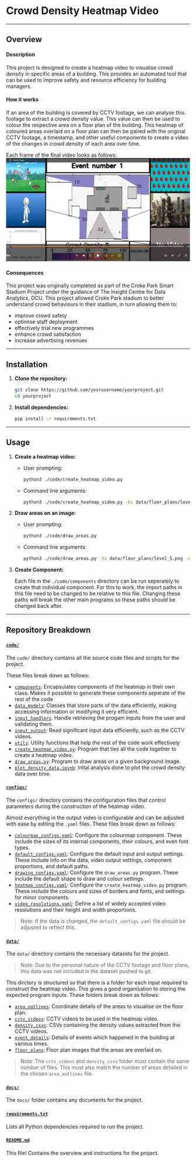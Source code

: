 # Crowd Density Heatmap Video

---
## Overview

#### Description

This project is designed to create a heatmap video to visualise crowd density in specific areas of a building.
This provides an automated tool that can be used to improve safety and resource efficiency for building managers.

#### How it works

If an area of the building is covered by CCTV footage, we can analyse this footage to extract a crowd density value.
This value can then be used to colour the respective area on a floor plan of the building. 
This heatmap of coloured areas overlaid on a floor plan can then be paired with the original CCTV footage, a timestamp, and other useful components to create a video of the changes in crowd density of each area over time.

Each frame of the final video looks as follows:
![output_video_frame](docs/heatmap_video_screenshot.png)

#### Consequences

This project was originally completed as part of the Croke Park Smart Stadium Project under the guidance of The Insight Centre for Data Analytics, DCU.
This project allowed Croke Park stadium to better understand crowd behaviours in their stadium, in turn allowing them to:
- improve crowd safety
- optimise staff deployment
- effectively trial new programmes
- enhance crowd satisfaction
- increase advertising revenues


---
## Installation

1. **Clone the repository:**
   ```bash
   git clone https://github.com/yourusername/yourproject.git
   cd yourproject
   ```

1. **Install dependencies:**
	```bash
	pip install -r requirements.txt
	```


---
## Usage

1. **Create a heatmap video:**
	- User prompting:
		```bash
		python3 ./code/create_heatmap_video.py
		```
	- Command line arguments:
		```bash
		python3 ./code/create_heatmap_video.py -bi data/floor_plans/level_5.png -cf data/density_csvs -of ./video.mp4 -af data/area_outlines/level_5.json -ef data/event_details/level_5.txt -vf data/cctv_videos
		```

1. **Draw areas on an image:**
	- User prompting:
		```bash
		python3 ./code/draw_areas.py
		```
	- Command line arguments:
		```bash
		python3 ./code/draw_areas.py -bi data/floor_plans/level_5.png -of ./area_details_file.json
		```

1. **Create Component:**

	Each file in the `./code/components` directory can be run seperately to create that individual component.
	For this to work, the import paths in this file need to be changed to be relative to this file.
	Changing these paths will break the other main programs so these paths should be changed back after.


---
## Repository Breakdown

#### [`code/`](code)

The `code/` directory contains all the source code files and scripts for the project.

These files break down as follows:
- [`components`](code/components): Encapsulates components of the heatmap in their own class. Makes it possible to generate these components seperate of the rest of the code
- [`data_models`](code/data_models): Classes that store parts of the data efficiently, making accessing information or modifying it very efficient.
- [`input_handlers`](code/input_handlers): Handle retrieving the progam inputs from the user and validating them.
- [`input_output`](code/input_output): Read significant input data efficiently, such as the CCTV videos.
- [`utils`](code/utils): Utility functions that help the rest of the code work effectively
- [`create_heatmap_video.py`](code/create_heatmap_video.py): Program that ties all the code together to create a heatmap video.
- [`draw_areas.py`](code/draw_areas.py): Program to draw areas on a given background image.
- [`plot_density_data.ipynb`](code/plot_density_data.ipynb): Inital analysis done to plot the crowd density data over time.

#### [`configs/`](configs)

The `configs/` directory contains the configuration files that control parameters during the construction of the heatmap video.

Almost everything in the output video is configurable and can be adjusted with ease by editing the `.yaml` files.
These files break down as follows:
- [`colourmap_configs.yaml`](configs/colourmap_configs.yaml): Configure the colourmap component. These include the sizes of its internal components, their colours, and even font types.
- [`default_configs.yaml`](configs/default_configs.yaml): Configure the default input and output settings. These include info on the data, video output settings, component proportions, and default paths.
- [`drawing_configs.yaml`](configs/drawing_configs.yaml): Configure the `draw_areas.py` program. These include the default shape to draw and colour settings.
- [`heatmap_configs.yaml`](configs/heatmap_configs.yaml): Configure the `create_heatmap_video.py` program. These include the colours and sizes of borders and fonts, and settings for minor components.
- [`video_resolutions.yaml`](configs/video_resolutions.yaml): Define a list of widely accepted video resolutions and their height and width proportions.

> Note: If the data is changed, the `default_configs.yaml` file should be adjusted to reflect this.

#### [`data/`](data)

The `data/` directory contains the necessary datasets for the project.

> Note: Due to the personal nature of the CCTV footage and floor plans, this data was not included in the dataset pushed to git.

This dirctory is structured so that there is a folder for each input required to construct the heatmap video.
This gives a good organisation to storing the expected program inputs.
These folders break down as follows:
- [`area_outlines`](data/area_outlines): Coordinate details of the areas to visualise on the floor plan.
- [`cctv_videos`](data/cctv_videos): CCTV videos to be used in the heatmap video.
- [`density_csvs`](data/density_csvs): CSVs containing the density values extracted from the CCTV videos.
- [`event_details`](data/event_details): Details of events which happened in the building at various times.
- [`floor_plans`](data/floor_plans): Floor plan images that the areas are overlaid on.

> Note: The `cctv_videos` and `density_csvs` folder must contain the same number of files. This must also match the number of areas detailed in the chosen `area_outlines` file.

#### [`docs/`](docs)

The `docs/` folder contains any documents for the project.

#### [`requirements.txt`](requirements.txt)

Lists all Python dependencies required to run the project.

#### [`README.md`](readme.md)

This file! Contains the overview and instructions for the project.
